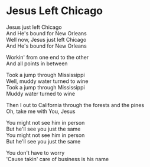 # Jesus Left Chicago  
  
Jesus just left Chicago  
And He's bound for New Orleans  
Well now, Jesus just left Chicago  
And He's bound for New Orleans  
  
Workin' from one end to the other  
And all points in between  
  
Took a jump through Mississippi  
Well, muddy water turned to wine  
Took a jump through Mississippi  
Muddy water turned to wine  
  
Then I out to California through the forests and the pines  
Oh, take me with You, Jesus  
  
You might not see him in person  
But he'll see you just the same  
You might not see him in person  
But he'll see you just the same  
  
You don't have to worry  
'Cause takin' care of business is his name  

